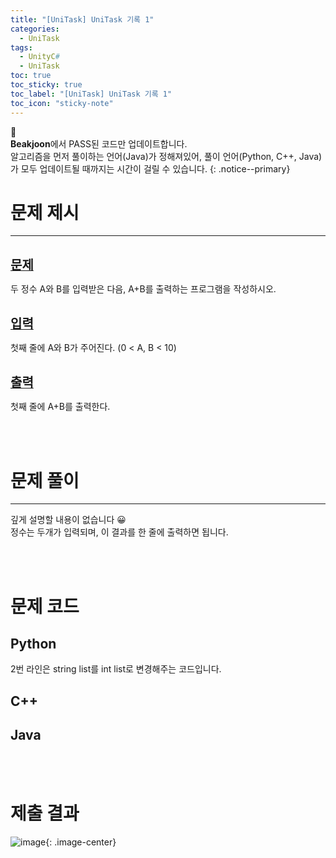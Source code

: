 ```yaml
---
title: "[UniTask] UniTask 기록 1"
categories:
  - UniTask
tags:
  - UnityC#
  - UniTask
toc: true
toc_sticky: true
toc_label: "[UniTask] UniTask 기록 1"
toc_icon: "sticky-note"
---
```


📣<br>
**Beakjoon**에서 PASS된 코드만 업데이트합니다.<br>
알고리즘을 먼저 풀이하는 언어(Java)가 정해져있어, 
풀이 언어(Python, C++, Java)가 모두 업데이트될 때까지는 시간이 걸릴 수 있습니다.
{: .notice--primary}

# 문제 제시

---

<br>
<b><u><span style="font-size:20px">문제</span></u></b>

두 정수 A와 B를 입력받은 다음, A+B를 출력하는 프로그램을 작성하시오.

<br>
<b><u><span style="font-size:20px">입력</span></u></b>

첫째 줄에 A와 B가 주어진다. (0 < A, B < 10)

<br>
<b><u><span style="font-size:20px">출력</span></u></b>

첫째 줄에 A+B를 출력한다.

<br>
<br>

# 문제 풀이

---

깊게 설명할 내용이 없습니다 😀<br>
정수는 두개가 입력되며, 이 결과를 한 줄에 출력하면 됩니다.<br>

<br>
<br>

# 문제 코드

## Python

<script src="https://gist.github.com/eona1301/ffc5be1f747f3833d2eba0b4c98fa310.js"></script>

2번 라인은 string list를 int list로 변경해주는 코드입니다.<br>

## C++

<script src="https://gist.github.com/eona1301/e9e90dcd958e17e20f24a444bd96c2b7.js"></script>

## Java

<script src="https://gist.github.com/eona1301/9856371899c367462a8b4df8cdff3fc4.js"></script>

<br>
<br>

# 제출 결과


![image](https://user-images.githubusercontent.com/45550607/107748563-9a6a2b00-6d5c-11eb-98fc-dadb97e1b8b6.png){: .image-center}
